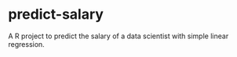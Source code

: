 # predict-salary
A R project to predict the salary of a data scientist with simple linear regression.
